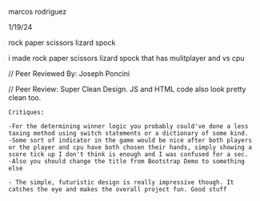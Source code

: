 marcos rodriguez

1/19/24

rock paper scissors lizard spock

i made rock paper scissors lizard spock that has mulitplayer and vs cpu


// Peer Reviewed By: Joseph Poncini

// Peer Review: Super Clean Design. JS and HTML code also look pretty clean too.
    
    Critiques:
    
    -For the determining winner logic you probably could've done a less taxing method using switch statements or a dictionary of some kind. 
    -Some sort of indicator in the game would be nice after both players or the player and cpu have both chosen their hands, simply showing a score tick up I don't think is enough and I was confused for a sec.
    -Also you should change the title from Bootstrap Demo to something else
    
    - The simple, futuristic design is really impressive though. It catches the eye and makes the overall project fun. Good stuff
    
